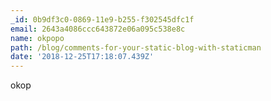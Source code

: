 ```yaml
---
_id: 0b9df3c0-0869-11e9-b255-f302545dfc1f
email: 2643a4086ccc643872e06a095c538e8c
name: okpopo
path: /blog/comments-for-your-static-blog-with-staticman
date: '2018-12-25T17:18:07.439Z'
---
```

okop
